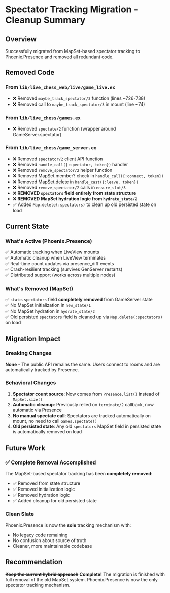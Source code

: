 # Spectator Tracking Migration - Cleanup Summary

## Overview
Successfully migrated from MapSet-based spectator tracking to Phoenix.Presence and removed all redundant code.

## Removed Code

### From `lib/live_chess_web/live/game_live.ex`
- ❌ Removed `maybe_track_spectator/3` function (lines ~726-738)
- ❌ Removed call to `maybe_track_spectator/3` in mount (line ~74)

### From `lib/live_chess/games.ex`
- ❌ Removed `spectate/2` function (wrapper around GameServer.spectator)

### From `lib/live_chess/game_server.ex`
- ❌ Removed `spectator/2` client API function
- ❌ Removed `handle_call({:spectator, token})` handler
- ❌ Removed `remove_spectator/2` helper function
- ❌ Removed MapSet.member? check in `handle_call({:connect, token})`
- ❌ Removed MapSet.delete in `handle_cast({:leave, token})`
- ❌ Removed `remove_spectator/2` calls in `ensure_slot/3`
- ❌ **REMOVED `spectators` field entirely from state structure**
- ❌ **REMOVED MapSet hydration logic from `hydrate_state/2`**
- ✅ Added `Map.delete(:spectators)` to clean up old persisted state on load

## Current State

### What's Active (Phoenix.Presence)
✅ Automatic tracking when LiveView mounts  
✅ Automatic cleanup when LiveView terminates  
✅ Real-time count updates via presence_diff events  
✅ Crash-resilient tracking (survives GenServer restarts)  
✅ Distributed support (works across multiple nodes)  

### What's Removed (MapSet)
✅ `state.spectators` field **completely removed** from GameServer state  
✅ No MapSet initialization in `new_state/1`  
✅ No MapSet hydration in `hydrate_state/2`  
✅ Old persisted `spectators` field is cleaned up via `Map.delete(:spectators)` on load  

## Migration Impact

### Breaking Changes
**None** - The public API remains the same. Users connect to rooms and are automatically tracked by Presence.

### Behavioral Changes
1. **Spectator count source**: Now comes from `Presence.list()` instead of `MapSet.size()`
2. **Automatic cleanup**: Previously relied on `terminate/2` callback, now automatic via Presence
3. **No manual spectate call**: Spectators are tracked automatically on mount, no need to call `Games.spectate()`
4. **Old persisted state**: Any old `spectators` MapSet field in persisted state is automatically removed on load

## Future Work

### ✅ Complete Removal Accomplished
The MapSet-based spectator tracking has been **completely removed**:

- ✅ Removed from state structure
- ✅ Removed initialization logic
- ✅ Removed hydration logic
- ✅ Added cleanup for old persisted state

### Clean Slate
Phoenix.Presence is now the **sole** tracking mechanism with:
- No legacy code remaining
- No confusion about source of truth
- Cleaner, more maintainable codebase

## Recommendation

~~**Keep the current hybrid approach**~~ **Complete!** The migration is finished with full removal of the old MapSet system. Phoenix.Presence is now the only spectator tracking mechanism.
